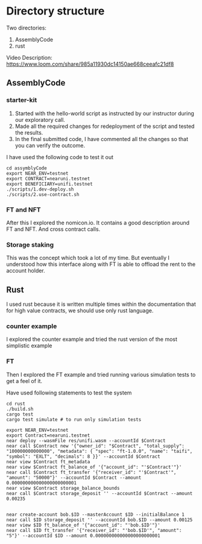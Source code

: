 # Directory structure

Two directories: 
1. AssemblyCode
2. rust

Video Description: https://www.loom.com/share/985a11930dc14150ae668ceeafc21df8

## AssemblyCode

### starter-kit
1. Started with the hello-world script as instructed by our instructor during our exploratory call. 
2. Made all the required changes for redeployment of the script and tested the results. 
3. In the final submitted code, I have commented all the changes so that you can verify the outcome.

I have used the following code to test it out 

```
cd assymblyCode 
export NEAR_ENV=testnet
export CONTRACT=nearuni.testnet
export BENEFICIARY=unifi.testnet
./scripts/1.dev-deploy.sh
./scripts/2.use-contract.sh
```
### FT and NFT

After this I explored the nomicon.io. It contains a good description around FT and NFT. And cross contract calls. 

### Storage staking 

This was the concept which took a lot of my time. But eventually I understood how this interface along with FT is able to offload the rent to the account holder. 

## Rust

I used rust because it is written multiple times within the documentation that for high value contracts, we should use only rust language.

### counter example
I explored the counter example and tried the rust version of the most simplistic example

### FT 
Then I explored the FT example and tried running various simulation tests to get a feel of it. 

Have used following statements to test the system
```
cd rust
./build.sh
cargo test
cargo test simulate # to run only simulation tests

export NEAR_ENV=testnet
export Contract=nearuni.testnet
near deploy --wasmFile res/unifi.wasm --accountId $Contract
near call $Contract new '{"owner_id": "$Contract", "total_supply": "100000000000000", "metadata": { "spec": "ft-1.0.0", "name": "taifi", "symbol": "EXLT", "decimals": 8 }}' --accountId $Contract
near view $Contract ft_metadata
near view $Contract ft_balance_of '{"account_id": "'$Contract'"}'
near call $Contract ft_transfer '{"receiver_id": "'$Contract'", "amount": "50000"}' --accountId $Contract --amount 0.000000000000000000000001
near view $Contract storage_balance_bounds
near call $Contract storage_deposit '' --accountId $Contract --amount 0.00235


near create-account bob.$ID --masterAccount $ID --initialBalance 1
near call $ID storage_deposit '' --accountId bob.$ID --amount 0.00125
near view $ID ft_balance_of '{"account_id": "'bob.$ID'"}'
near call $ID ft_transfer '{"receiver_id": "'bob.$ID'", "amount": "5"}' --accountId $ID --amount 0.000000000000000000000001

```

